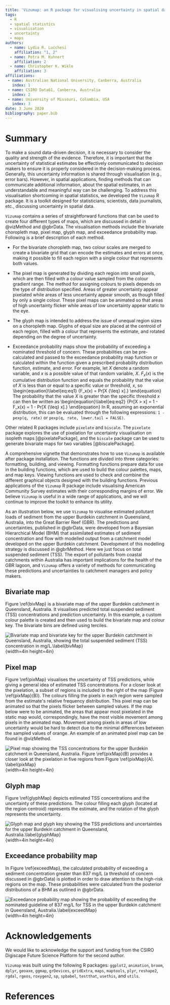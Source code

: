 ```yaml
---
title: 'Vizumap: an R package for visualising uncertainty in spatial data'
tags:
  - R
  - spatial statistics
  - visualisation
  - uncertainty
  - maps
authors:
  - name: Lydia R. Lucchesi
    affiliation: "1, 2"
  - name: Petra M. Kuhnert
    affiliation: 2
  - name: Christopher K. Wikle
    affiliation: 3
affiliations:
 - name: Australian National University, Canberra, Australia
   index: 1
 - name: CSIRO Data61, Canberra, Australia
   index: 2
 - name: University of Missouri, Columbia, USA
   index: 3 
date: 3 June 2020
bibliography: paper.bib
---
```


# Summary

To make a sound data-driven decision, it is necessary to consider the quality and strength of the evidence. Therefore, it is important that the uncertainty of statistical estimates be effectively communicated to decision makers to ensure it is properly considered in the decision-making 
process. Generally, this uncertainty information is shared through visualisation (e.g., error bars). However, in spatial applications, finding methods that can communicate additional information, about the spatial estimates, in an understandable and meaningful way can be challenging. To address this visualisation shortcoming in spatial statistics, we developed the `Vizumap` R package. It is a toolkit designed for statisticians, scientists, data journalists, etc., discussing uncertainty in spatial data.

`Vizumap` contains a series of straightforward functions that can be used to create four different types of maps, which are discussed in detail in @vizMethod and @gbrData. The visualisation methods include the bivariate choropleth map, pixel map, glyph map, and exceedance probability map. Following is a brief description of each method.

* For the bivariate choropleth map, two colour scales are merged to create a bivariate grid that can encode the estimates and errors at once, making it possible to fill each region with a single colour that represents both values.

* The pixel map is generated by dividing each region into small pixels, which are then filled with a colour value sampled from the colour gradient range. The method for assigning colours to pixels depends on the type of distribution specified. Areas of greater uncertainty appear pixelated while areas of less uncertainty appear smooth, as though filled by only a single colour. These pixel maps can be animated so that areas of high uncertainty flicker while areas of low uncertainty appear static to the eye.

* The glyph map is intended to address the issue of unequal region sizes on a choropleth map. Glyphs of equal size are placed at the centroid of each region, filled with a colour that represents the estimate, and rotated depending on the degree of uncertainty.

* Exceedance probability maps show the probability of exceeding a nominated threshold of concern. These probabilities can be pre-calculated and passed to the exceedance probability map function or calculated within the function given a prescribed probability distribution function, estimate, and error. For example, let $X$ denote a random variable, and $x$ is a possible value of that random variable, $X$. $F_x(x)$ is the cumulative distribution function and equals the probability that the value of $X$ is less than or equal to a specific value or threshold, $x$, so 
\begin{equation}\label{eq:eq1}
{F_x(x) = Pr[X {\leq} x].}
\end{equation}
The probability that the value $X$ is greater than the specific threshold $x$ can then be written as 
\begin{equation}\label{eq:eq2}
{Pr[X > x] = 1 - F_x(x) = 1 - Pr[X {\leq} x].}
\end{equation}
In R, assuming an exponential distribution, this can be evaluated through the following expressions: `1 - pexp(q, rate)` or `pexp(q, rate, lower.tail = FALSE)`.

Other related R packages include `pixelate` and `biscale`. The `pixelate` package explores the use of pixelation for uncertainty visualisation on isopleth maps [@pixelatePackage], and the `biscale` package can be used to generate bivariate maps for two variables [@biscalePackage].

A comprehensive vignette that demonstrates how to use `Vizumap` is available after package installation. The functions are divided into three categories: formatting, building, and viewing. Formatting functions prepare data for use in the building functions, which are used to build the colour palettes, maps, and map keys. Viewing functions are used to check and combine the different graphical objects designed with the building functions. Previous applications of the `Vizumap` R package include visualising American Community Survey estimates with their corresponding margins of error. We believe `Vizumap` is useful in a wide range of applications, and we will continue to improve the toolkit to enhance its utility.

As an illustration below, we use `Vizumap` to visualise estimated pollutant loads of sediment from the upper Burdekin catchment in Queensland, Australia, into the Great Barrier Reef (GBR). The predictions and uncertainties, published in @gbrData, were developed from a Bayesian Hierarchical Model (BHM) that assimilated estimates of sediment concentration and flow with modelled output from a catchment model developed on the upper Burdekin catchment. Development of this modelling strategy is discussed in @gbrMethod. Here we just focus on total suspended sediment (TSS).  The export of pollutants from coastal catchments within Australia has important implications for the health of the GBR lagoon, and `Vizumap` offers a variety of methods for communicating these predictions and uncertainties to catchment managers and policy makers.

## Bivariate map

Figure \ref{bivMap} is a bivariate map of the upper Burdekin catchment in Queensland, Australia. It visualises predicted total suspended sediment (TSS) concentrations and prediction uncertainty. In this example, a custom colour palette is created and then used to build the bivariate map and colour key. The bivariate bins are defined using terciles.

![Bivariate map and bivariate key for the upper Burdekin catchment in Queensland, Australia, showing the total suspended sediment (TSS) concentration in mg/L.\label{bivMap}](bivariateMap.png){width=4in height=4in}

## Pixel map

Figure \ref{pixMap} visualises the uncertainty of TSS predictions, while giving a general idea of estimated TSS concentrations. For a closer look at the pixelation, a subset of regions is included to the right of the map (Figure \ref{pixMap}(B)). The colours filling the pixels in each region were sampled from the estimate's relative frequency distribution. This pixel map can be animated so that the pixels flicker between sampled values. If the map below were to be animated, the areas that appear most pixelated in the static map would, correspondingly, have the most visible movement among pixels in the animated map. Movement among pixels in areas of low uncertainty would be hard to detect due to the minimal differences between the sampled values of orange. An example of an animated pixel map can be found in @vizMethod.

![Pixel map showing the TSS concentrations for the upper Burdekin catchment in Queensland, Australia. Figure \ref{pixMap}(B) provides a closer look at the pixelation in five regions from Figure \ref{pixMap}(A). \label{pixMap}](pixelMap.png){width=4in height=4in}

## Glyph map

Figure \ref{glyphMap} depicts estimated TSS concentrations and the uncertainty of these predictions. The colour filling each glyph (located at the region centroid) represents the estimate, and the rotation of the glyph represents the uncertainty.

![Glyph map and glyph key showing the TSS predictions and uncertainties for the upper Burdekin catchment in Queensland, Australia.\label{glyphMap}](glyphMap.png){width=4in height=4in}

## Exceedance probability map

In Figure \ref{exceedMap}, the calculated probability of exceeding a sediment concentration greater than 837 mg/L (a threshold of concern discussed in @gbrData) is plotted in order to draw attention to the high-risk regions on the map. These probabilities were calculated from the posterior distributions of a BHM as outlined in @gbrData.

![Exceedance probability map showing the probability of exceeding the nominated guideline of 837 mg/L for TSS in the upper Burdekin catchment in Queensland, Australia.\label{exceedMap}](exceedMap.png){width=4in height=4in}

# Acknowledgements

We would like to acknowledge the support and funding from the CSIRO Digiscape Future Science Platform for the second author.

`Vizumap` was built using the following R packages: `ggplot2`, `animation`, `broom`, `dplyr`, `geoaxe`, `ggmap`, `grDevices`, `gridExtra`, `maps`, `maptools`, `plyr`, `reshape2`, `rgdal`, `rgeos`, `roxygen2`, `sp`, `spbabel`, `testthat`, `usethis`, and `utils`.

# References
